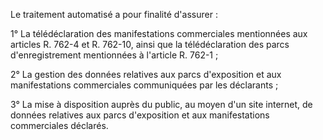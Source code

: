 Le traitement automatisé a pour finalité d'assurer :

1° La télédéclaration des manifestations commerciales mentionnées aux articles R. 762-4 et R. 762-10, ainsi que la télédéclaration des parcs d'enregistrement mentionnées à l'article R. 762-1 ;

2° La gestion des données relatives aux parcs d'exposition et aux manifestations commerciales communiquées par les déclarants ;

3° La mise à disposition auprès du public, au moyen d'un site internet, de données relatives aux parcs d'exposition et aux manifestations commerciales déclarés.
